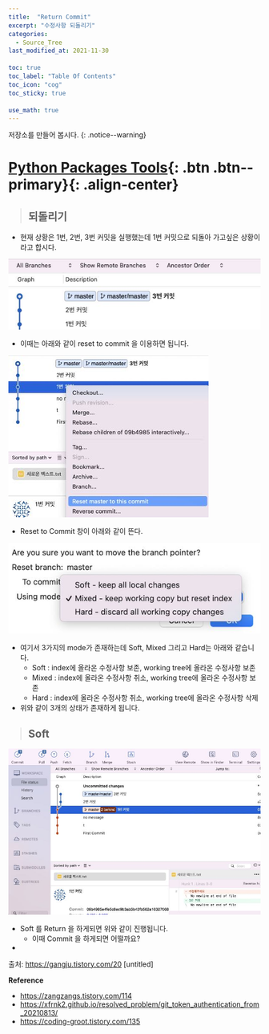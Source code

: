 ```yaml
---
title:  "Return Commit"
excerpt: "수정사항 되돌리기"
categories:
  - Source_Tree
last_modified_at: 2021-11-30

toc: true
toc_label: "Table Of Contents"
toc_icon: "cog"
toc_sticky: true

use_math: true
---
```


 저장소를 만들어 봅시다.
{: .notice--warning}

# [Python Packages Tools](#link){: .btn .btn--primary}{: .align-center}

> ## 되돌리기

- 현재 상황은 1번, 2번, 3번 커밋을 실행했는데 1번 커밋으로 되돌아 가고싶은 상황이라고 합시다.

![jpg](/assets/images/Program/25_1.jpg)

- 이때는 아래와 같이 reset to commit 을 이용하면 됩니다.

![jpg](/assets/images/Program/25_2.jpg)

- Reset to Commit 창이 아래와 같이 뜬다. 

![jpg](/assets/images/Program/25_3.jpg)

- 여기서 3가지의 mode가 존재하는데 Soft, Mixed 그리고 Hard는 아래와 같습니다.
  - Soft : index에 올라온 수정사항 보존, working tree에 올라온 수정사항 보존
  - Mixed : index에 올라온 수정사항 취소, working tree에 올라온 수정사항 보존
  - Hard : index에 올라온 수정사항 취소, working tree에 올라온 수정사항 삭제
- 위와 같이 3개의 상태가 존재하게 됩니다.

> ## Soft

![jpg](/assets/images/Program/25_4.jpg)

- Soft 를 Return 을 하게되면 위와 같이 진행됩니다. 
  - 이때 Commit 을 하게되면 어떨까요? 
- 



출처: https://gangju.tistory.com/20 [untitled]

**Reference**

- <https://zangzangs.tistory.com/114>
- <https://xfrnk2.github.io/resolved_problem/git_token_authentication_from_20210813/>
- <https://coding-groot.tistory.com/135>



